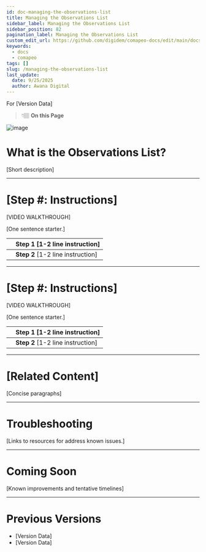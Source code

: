 ```yaml
---
id: doc-managing-the-observations-list
title: Managing the Observations List
sidebar_label: Managing the Observations List
sidebar_position: 82
pagination_label: Managing the Observations List
custom_edit_url: https://github.com/digidem/comapeo-docs/edit/main/docs/troubleshooting/managing-the-observations-list.md
keywords:
  - docs
  - comapeo
tags: []
slug: /managing-the-observations-list
last_update:
  date: 9/25/2025
  author: Awana Digital
---
```


For [Version Data]


> 👇🏽 **On this Page**


![image](/images/managingtheobservati_0.png)


# What is the Observations List?


[Short description]


---


# [Step #: Instructions]


[VIDEO WALKTHROUGH]


[One sentence starter.]


|   | Step 1 [1-2 line instruction]     |
| - | --------------------------------- |
|   | **Step 2** [1-2 line instruction] |


---


# [Step #: Instructions]


[VIDEO WALKTHROUGH]


[One sentence starter.]


|   | Step 1 [1-2 line instruction]     |
| - | --------------------------------- |
|   | **Step 2** [1-2 line instruction] |


---


# [Related Content]


[Concise paragraphs]


---


# Troubleshooting


[Links to resources for address known issues.]


---


# Coming Soon


[Known improvements and tentative timelines]


---


# Previous Versions

- [Version Data]
- [Version Data]
